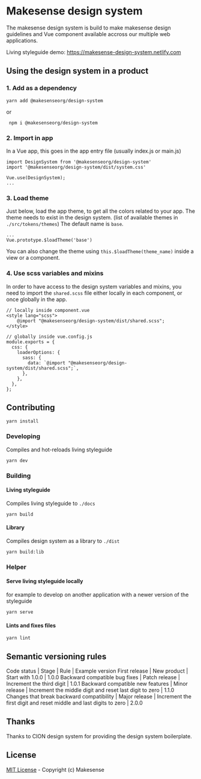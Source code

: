 # Makesense design system

The makesense design system is build to make makesense design guidelines and Vue component available accross our multiple web applications.

Living styleguide demo: https://makesense-design-system.netlify.com

## Using the design system in a product

### 1. Add as a dependency

```
yarn add @makesenseorg/design-system
```

or

```
 npm i @makesenseorg/design-system
```

### 2. Import in app

In a Vue app, this goes in the app entry file (usually index.js or main.js)

```
import DesignSystem from '@makesenseorg/design-system'
import '@makesenseorg/design-system/dist/system.css'

Vue.use(DesignSystem);
...
```

### 3. Load theme

Just below, load the app theme, to get all the colors related to your app. The theme needs to exist in the design system. (list of available themes in `./src/tokens/themes`)
The default name is `base`.

```
...
Vue.prototype.$loadTheme('base')
```

You can also change the theme using `this.$loadTheme(theme_name)` inside a view or a component.

### 4. Use scss variables and mixins

In order to have access to the design system variables and mixins, you need to import the `shared.scss` file either locally in each component, or once globally in the app.

```
// locally inside component.vue
<style lang="scss">
    @import "@makesenseorg/design-system/dist/shared.scss";
</style>
```

```
// globally inside vue.config.js
module.exports = {
  css: {
    loaderOptions: {
      sass: {
        data: `@import "@makesenseorg/design-system/dist/shared.scss";`,
      },
    },
  },
};

```

## Contributing

```
yarn install
```

### Developing

Compiles and hot-reloads living styleguide

```
yarn dev
```

### Building

#### Living styleguide

Compiles living styleguide to `./docs`

```
yarn build
```

#### Library

Compiles design system as a library to `./dist`

```
yarn build:lib
```

### Helper

#### Serve living styleguide locally

for example to develop on another application with a newer version of the styleguide

```
yarn serve
```

#### Lints and fixes files

```
yarn lint
```

## Semantic versioning rules

Code status | Stage | Rule | Example version
First release | New product | Start with 1.0.0 | 1.0.0
Backward compatible bug fixes | Patch release | Increment the third digit | 1.0.1
Backward compatible new features | Minor release | Increment the middle digit and reset last digit to zero | 1.1.0
Changes that break backward compatibility | Major release | Increment the first digit and reset middle and last digits to zero | 2.0.0

## Thanks

Thanks to CION design system for providing the design system boilerplate.

## License

[MIT License](./LICENSE) - Copyright (c) Makesense
